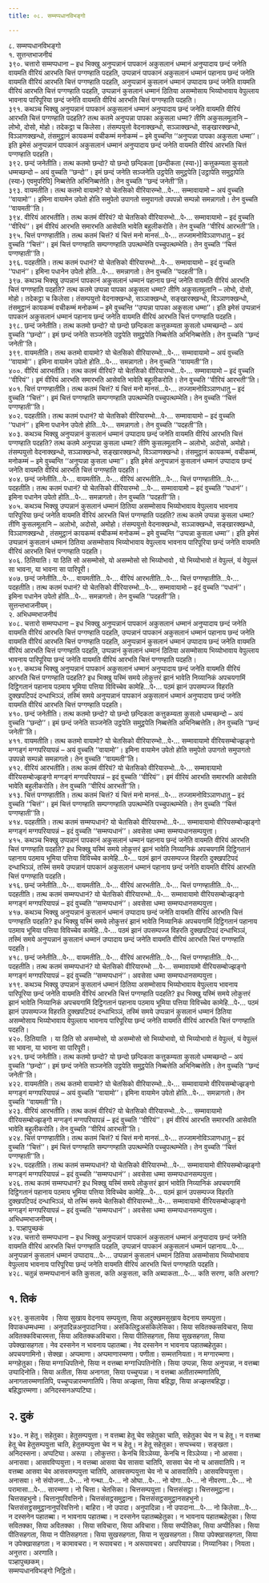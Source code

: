 ```yaml
---
title: ०८. सम्मप्पधानविभङ्गो

---
```

८. सम्मप्पधानविभङ्गो  
१. सुत्तन्तभाजनीयं  
३९०. चत्तारो सम्मप्पधाना – इध भिक्खु अनुप्पन्नानं पापकानं अकुसलानं धम्मानं अनुप्पादाय छन्दं जनेति वायमति वीरियं आरभति चित्तं पग्गण्हाति पदहति, उप्पन्नानं पापकानं अकुसलानं धम्मानं पहानाय छन्दं जनेति वायमति वीरियं आरभति चित्तं पग्गण्हाति पदहति, अनुप्पन्नानं कुसलानं धम्मानं उप्पादाय छन्दं जनेति वायमति वीरियं आरभति चित्तं पग्गण्हाति पदहति, उप्पन्नानं कुसलानं धम्मानं ठितिया असम्मोसाय भिय्योभावाय वेपुल्लाय भावनाय पारिपूरिया छन्दं जनेति वायमति वीरियं आरभति चित्तं पग्गण्हाति पदहति।  
३९१. कथञ्च भिक्खु अनुप्पन्नानं पापकानं अकुसलानं धम्मानं अनुप्पादाय छन्दं जनेति वायमति वीरियं आरभति चित्तं पग्गण्हाति पदहति? तत्थ कतमे अनुप्पन्ना पापका अकुसला धम्मा? तीणि अकुसलमूलानि – लोभो, दोसो, मोहो। तदेकट्ठा च किलेसा। तंसम्पयुत्तो वेदनाक्खन्धो, सञ्ञाक्खन्धो, सङ्खारक्खन्धो, विञ्ञाणक्खन्धो, तंसमुट्ठानं कायकम्मं वचीकम्मं मनोकम्मं – इमे वुच्चन्ति ‘‘अनुप्पन्ना पापका अकुसला धम्मा’’। इति इमेसं अनुप्पन्नानं पापकानं अकुसलानं धम्मानं अनुप्पादाय छन्दं जनेति वायमति वीरियं आरभति चित्तं पग्गण्हाति पदहति।  
३९२. छन्दं जनेतीति। तत्थ कतमो छन्दो? यो छन्दो छन्दिकता [छन्दीकता (स्या॰)] कत्तुकम्यता कुसलो धम्मच्छन्दो – अयं वुच्चति ‘‘छन्दो’’। इमं छन्दं जनेति सञ्जनेति उट्ठपेति समुट्ठपेति [उट्ठापेति समुट्ठापेति (स्या॰) एवमुपरिपि] निब्बत्तेति अभिनिब्बत्तेति। तेन वुच्चति ‘‘छन्दं जनेती’’ति।  
३९३. वायमतीति। तत्थ कतमो वायामो? यो चेतसिको वीरियारम्भो…पे॰… सम्मावायामो – अयं वुच्चति ‘‘वायामो’’। इमिना वायामेन उपेतो होति समुपेतो उपागतो समुपागतो उपपन्नो सम्पन्नो समन्नागतो। तेन वुच्चति ‘‘वायमती’’ति।  
३९४. वीरियं आरभतीति। तत्थ कतमं वीरियं? यो चेतसिको वीरियारम्भो…पे॰… सम्मावायामो – इदं वुच्चति ‘‘वीरियं’’। इमं वीरियं आरभति समारभति आसेवति भावेति बहुलीकरोति। तेन वुच्चति ‘‘वीरियं आरभती’’ति।  
३९५. चित्तं पग्गण्हातीति। तत्थ कतमं चित्तं? यं चित्तं मनो मानसं…पे॰… तज्जामनोविञ्ञाणधातु – इदं वुच्चति ‘‘चित्तं’’। इमं चित्तं पग्गण्हाति सम्पग्गण्हाति उपत्थम्भेति पच्चुपत्थम्भेति। तेन वुच्चति ‘‘चित्तं पग्गण्हाती’’ति।  
३९६. पदहतीति। तत्थ कतमं पधानं? यो चेतसिको वीरियारम्भो…पे॰… सम्मावायामो – इदं वुच्चति ‘‘पधानं’’। इमिना पधानेन उपेतो होति…पे॰… समन्नागतो। तेन वुच्चति ‘‘पदहती’’ति।  
३९७. कथञ्च भिक्खु उप्पन्नानं पापकानं अकुसलानं धम्मानं पहानाय छन्दं जनेति वायमति वीरियं आरभति चित्तं पग्गण्हाति पदहति? तत्थ कतमे उप्पन्ना पापका अकुसला धम्मा? तीणि अकुसलमूलानि – लोभो, दोसो, मोहो। तदेकट्ठा च किलेसा। तंसम्पयुत्तो वेदनाक्खन्धो, सञ्ञाक्खन्धो, सङ्खारक्खन्धो, विञ्ञाणक्खन्धो, तंसमुट्ठानं कायकम्मं वचीकम्मं मनोकम्मं – इमे वुच्चन्ति ‘‘उप्पन्ना पापका अकुसला धम्मा’’। इति इमेसं उप्पन्नानं पापकानं अकुसलानं धम्मानं पहानाय छन्दं जनेति वायमति वीरियं आरभति चित्तं पग्गण्हाति पदहति।  
३९८. छन्दं जनेतीति। तत्थ कतमो छन्दो? यो छन्दो छन्दिकता कत्तुकम्यता कुसलो धम्मच्छन्दो – अयं वुच्चति ‘‘छन्दो’’। इमं छन्दं जनेति सञ्जनेति उट्ठपेति समुट्ठपेति निब्बत्तेति अभिनिब्बत्तेति। तेन वुच्चति ‘‘छन्दं जनेती’’ति।  
३९९. वायमतीति। तत्थ कतमो वायामो? यो चेतसिको वीरियारम्भो…पे॰… सम्मावायामो – अयं वुच्चति ‘‘वायामो’’। इमिना वायामेन उपेतो होति…पे॰… समन्नागतो। तेन वुच्चति ‘‘वायमती’’ति।  
४००. वीरियं आरभतीति। तत्थ कतमं वीरियं? यो चेतसिको वीरियारम्भो…पे॰… सम्मावायामो – इदं वुच्चति ‘‘वीरियं’’। इमं वीरियं आरभति समारभति आसेवति भावेति बहुलीकरोति। तेन वुच्चति ‘‘वीरियं आरभती’’ति।  
४०१. चित्तं पग्गण्हातीति। तत्थ कतमं चित्तं? यं चित्तं मनो मानसं…पे॰… तज्जामनोविञ्ञाणधातु – इदं वुच्चति ‘‘चित्तं’’। इमं चित्तं पग्गण्हाति सम्पग्गण्हाति उपत्थम्भेति पच्चुपत्थम्भेति। तेन वुच्चति ‘‘चित्तं पग्गण्हाती’’ति।  
४०२. पदहतीति। तत्थ कतमं पधानं? यो चेतसिको वीरियारम्भो…पे॰… सम्मावायामो – इदं वुच्चति ‘‘पधानं’’। इमिना पधानेन उपेतो होति…पे॰… समन्नागतो। तेन वुच्चति ‘‘पदहती’’ति।  
४०३. कथञ्च भिक्खु अनुप्पन्नानं कुसलानं धम्मानं उप्पादाय छन्दं जनेति वायमति वीरियं आरभति चित्तं पग्गण्हाति पदहति? तत्थ कतमे अनुप्पन्ना कुसला धम्मा? तीणि कुसलमूलानि – अलोभो, अदोसो, अमोहो। तंसम्पयुत्तो वेदनाक्खन्धो, सञ्ञाक्खन्धो, सङ्खारक्खन्धो, विञ्ञाणक्खन्धो। तंसमुट्ठानं कायकम्मं, वचीकम्मं, मनोकम्मं – इमे वुच्चन्ति ‘‘अनुप्पन्ना कुसला धम्मा’’। इति इमेसं अनुप्पन्नानं कुसलानं धम्मानं उप्पादाय छन्दं जनेति वायमति वीरियं आरभति चित्तं पग्गण्हाति पदहति।  
४०४. छन्दं जनेतीति…पे॰… वायमतीति…पे॰… वीरियं आरभतीति…पे॰… चित्तं पग्गण्हातीति…पे॰… पदहतीति। तत्थ कतमं पधानं? यो चेतसिको वीरियारम्भो …पे॰… सम्मावायामो – इदं वुच्चति ‘‘पधानं’’। इमिना पधानेन उपेतो होति…पे॰… समन्नागतो। तेन वुच्चति ‘‘पदहती’’ति।  
४०५. कथञ्च भिक्खु उप्पन्नानं कुसलानं धम्मानं ठितिया असम्मोसाय भिय्योभावाय वेपुल्लाय भावनाय पारिपूरिया छन्दं जनेति वायमति वीरियं आरभति चित्तं पग्गण्हाति पदहति? तत्थ कतमे उप्पन्ना कुसला धम्मा? तीणि कुसलमूलानि – अलोभो, अदोसो, अमोहो। तंसम्पयुत्तो वेदनाक्खन्धो, सञ्ञाक्खन्धो, सङ्खारक्खन्धो, विञ्ञाणक्खन्धो , तंसमुट्ठानं कायकम्मं वचीकम्मं मनोकम्मं – इमे वुच्चन्ति ‘‘उप्पन्ना कुसला धम्मा’’। इति इमेसं उप्पन्नानं कुसलानं धम्मानं ठितिया असम्मोसाय भिय्योभावाय वेपुल्लाय भावनाय पारिपूरिया छन्दं जनेति वायमति वीरियं आरभति चित्तं पग्गण्हाति पदहति।  
४०६. ठितियाति। या ठिति सो असम्मोसो, यो असम्मोसो सो भिय्योभावो , यो भिय्योभावो तं वेपुल्लं, यं वेपुल्लं सा भावना, या भावना सा पारिपूरी।  
४०७. छन्दं जनेतीति…पे॰… वायमतीति…पे॰… वीरियं आरभतीति…पे॰… चित्तं पग्गण्हातीति…पे॰… पदहतीति। तत्थ कतमं पधानं? यो चेतसिको वीरियारम्भो…पे॰… सम्मावायामो – इदं वुच्चति ‘‘पधानं’’। इमिना पधानेन उपेतो होति…पे॰… समन्नागतो। तेन वुच्चति ‘‘पदहती’’ति।  
सुत्तन्तभाजनीयम्।  
२. अभिधम्मभाजनीयं  
४०८. चत्तारो सम्मप्पधाना – इध भिक्खु अनुप्पन्नानं पापकानं अकुसलानं धम्मानं अनुप्पादाय छन्दं जनेति वायमति वीरियं आरभति चित्तं पग्गण्हाति पदहति, उप्पन्नानं पापकानं अकुसलानं धम्मानं पहानाय छन्दं जनेति वायमति वीरियं आरभति चित्तं पग्गण्हाति पदहति, अनुप्पन्नानं कुसलानं धम्मानं उप्पादाय छन्दं जनेति वायमति वीरियं आरभति चित्तं पग्गण्हाति पदहति, उप्पन्नानं कुसलानं धम्मानं ठितिया असम्मोसाय भिय्योभावाय वेपुल्लाय भावनाय पारिपूरिया छन्दं जनेति वायमति वीरियं आरभति चित्तं पग्गण्हाति पदहति।  
४०९. कथञ्च भिक्खु अनुप्पन्नानं पापकानं अकुसलानं धम्मानं अनुप्पादाय छन्दं जनेति वायमति वीरियं आरभति चित्तं पग्गण्हाति पदहति? इध भिक्खु यस्मिं समये लोकुत्तरं झानं भावेति निय्यानिकं अपचयगामिं दिट्ठिगतानं पहानाय पठमाय भूमिया पत्तिया विविच्चेव कामेहि…पे॰… पठमं झानं उपसम्पज्ज विहरति दुक्खपटिपदं दन्धाभिञ्ञं, तस्मिं समये अनुप्पन्नानं पापकानं अकुसलानं धम्मानं अनुप्पादाय छन्दं जनेति वायमति वीरियं आरभति चित्तं पग्गण्हाति पदहति।  
४१०. छन्दं जनेतीति। तत्थ कतमो छन्दो? यो छन्दो छन्दिकता कत्तुकम्यता कुसलो धम्मच्छन्दो – अयं वुच्चति ‘‘छन्दो’’। इमं छन्दं जनेति सञ्जनेति उट्ठपेति समुट्ठपेति निब्बत्तेति अभिनिब्बत्तेति। तेन वुच्चति ‘‘छन्दं जनेती’’ति।  
४११. वायमतीति। तत्थ कतमो वायामो? यो चेतसिको वीरियारम्भो…पे॰… सम्मावायामो वीरियसम्बोज्झङ्गो मग्गङ्गं मग्गपरियापन्नं – अयं वुच्चति ‘‘वायामो’’। इमिना वायामेन उपेतो होति समुपेतो उपागतो समुपागतो उपपन्नो सम्पन्नो समन्नागतो। तेन वुच्चति ‘‘वायमती’’ति।  
४१२. वीरियं आरभतीति। तत्थ कतमं वीरियं? यो चेतसिको वीरियारम्भो…पे॰… सम्मावायामो वीरियसम्बोज्झङ्गो मग्गङ्गं मग्गपरियापन्नं – इदं वुच्चति ‘‘वीरियं’’। इमं वीरियं आरभति समारभति आसेवति भावेति बहुलीकरोति। तेन वुच्चति ‘‘वीरियं आरभती’’ति।  
४१३. चित्तं पग्गण्हातीति। तत्थ कतमं चित्तं? यं चित्तं मनो मानसं…पे॰… तज्जामनोविञ्ञाणधातु – इदं वुच्चति ‘‘चित्तं’’। इमं चित्तं पग्गण्हाति सम्पग्गण्हाति उपत्थम्भेति पच्चुपत्थम्भेति। तेन वुच्चति ‘‘चित्तं पग्गण्हाती’’ति।  
४१४. पदहतीति। तत्थ कतमं सम्मप्पधानं? यो चेतसिको वीरियारम्भो…पे॰… सम्मावायामो वीरियसम्बोज्झङ्गो मग्गङ्गं मग्गपरियापन्नं – इदं वुच्चति ‘‘सम्मप्पधानं’’। अवसेसा धम्मा सम्मप्पधानसम्पयुत्ता।  
४१५. कथञ्च भिक्खु उप्पन्नानं पापकानं अकुसलानं धम्मानं पहानाय छन्दं जनेति वायमति वीरियं आरभति चित्तं पग्गण्हाति पदहति? इध भिक्खु यस्मिं समये लोकुत्तरं झानं भावेति निय्यानिकं अपचयगामिं दिट्ठिगतानं पहानाय पठमाय भूमिया पत्तिया विविच्चेव कामेहि…पे॰… पठमं झानं उपसम्पज्ज विहरति दुक्खपटिपदं दन्धाभिञ्ञं, तस्मिं समये उप्पन्नानं पापकानं अकुसलानं धम्मानं पहानाय छन्दं जनेति वायमति वीरियं आरभति चित्तं पग्गण्हाति पदहति।  
४१६. छन्दं जनेतीति…पे॰… वायमतीति…पे॰… वीरियं आरभतीति…पे॰… चित्तं पग्गण्हातीति…पे॰… पदहतीति। तत्थ कतमं सम्मप्पधानं? यो चेतसिको वीरियारम्भो…पे॰… सम्मावायामो वीरियसम्बोज्झङ्गो मग्गङ्गं मग्गपरियापन्नं – इदं वुच्चति ‘‘सम्मप्पधानं’’। अवसेसा धम्मा सम्मप्पधानसम्पयुत्ता।  
४१७. कथञ्च भिक्खु अनुप्पन्नानं कुसलानं धम्मानं उप्पादाय छन्दं जनेति वायमति वीरियं आरभति चित्तं पग्गण्हाति पदहति? इध भिक्खु यस्मिं समये लोकुत्तरं झानं भावेति निय्यानिकं अपचयगामिं दिट्ठिगतानं पहानाय पठमाय भूमिया पत्तिया विविच्चेव कामेहि…पे॰… पठमं झानं उपसम्पज्ज विहरति दुक्खपटिपदं दन्धाभिञ्ञं, तस्मिं समये अनुप्पन्नानं कुसलानं धम्मानं उप्पादाय छन्दं जनेति वायमति वीरियं आरभति चित्तं पग्गण्हाति पदहति।  
४१८. छन्दं जनेतीति…पे॰… वायमतीति…पे॰… वीरियं आरभतीति…पे॰… चित्तं पग्गण्हातीति…पे॰… पदहतीति। तत्थ कतमं सम्मप्पधानं? यो चेतसिको वीरियारम्भो …पे॰… सम्मावायामो वीरियसम्बोज्झङ्गो मग्गङ्गं मग्गपरियापन्नं – इदं वुच्चति ‘‘सम्मप्पधानं’’। अवसेसा धम्मा सम्मप्पधानसम्पयुत्ता।  
४१९. कथञ्च भिक्खु उप्पन्नानं कुसलानं धम्मानं ठितिया असम्मोसाय भिय्योभावाय वेपुल्लाय भावनाय पारिपूरिया छन्दं जनेति वायमति वीरियं आरभति चित्तं पग्गण्हाति पदहति? इध भिक्खु यस्मिं समये लोकुत्तरं झानं भावेति निय्यानिकं अपचयगामिं दिट्ठिगतानं पहानाय पठमाय भूमिया पत्तिया विविच्चेव कामेहि…पे॰… पठमं झानं उपसम्पज्ज विहरति दुक्खपटिपदं दन्धाभिञ्ञं, तस्मिं समये उप्पन्नानं कुसलानं धम्मानं ठितिया असम्मोसाय भिय्योभावाय वेपुल्लाय भावनाय पारिपूरिया छन्दं जनेति वायमति वीरियं आरभति चित्तं पग्गण्हाति पदहति।  
४२०. ठितियाति । या ठिति सो असम्मोसो, यो असम्मोसो सो भिय्योभावो, यो भिय्योभावो तं वेपुल्लं, यं वेपुल्लं सा भावना, या भावना सा पारिपूरी।  
४२१. छन्दं जनेतीति। तत्थ कतमो छन्दो? यो छन्दो छन्दिकता कत्तुकम्यता कुसलो धम्मच्छन्दो – अयं वुच्चति ‘‘छन्दो’’। इमं छन्दं जनेति सञ्जनेति उट्ठपेति समुट्ठपेति निब्बत्तेति अभिनिब्बत्तेति। तेन वुच्चति ‘‘छन्दं जनेती’’ति।  
४२२. वायमतीति। तत्थ कतमो वायामो? यो चेतसिको वीरियारम्भो…पे॰… सम्मावायामो वीरियसम्बोज्झङ्गो मग्गङ्गं मग्गपरियापन्नं – अयं वुच्चति ‘‘वायामो’’। इमिना वायामेन उपेतो होति…पे॰… समन्नागतो। तेन वुच्चति ‘‘वायमती’’ति।  
४२३. वीरियं आरभतीति। तत्थ कतमं वीरियं? यो चेतसिको वीरियारम्भो…पे॰… सम्मावायामो वीरियसम्बोज्झङ्गो मग्गङ्गं मग्गपरियापन्नं – इदं वुच्चति ‘‘वीरियं’’। इमं वीरियं आरभति समारभति आसेवति भावेति बहुलीकरोति। तेन वुच्चति ‘‘वीरियं आरभती’’ति।  
४२४. चित्तं पग्गण्हातीति। तत्थ कतमं चित्तं? यं चित्तं मनो मानसं…पे॰… तज्जामनोविञ्ञाणधातु – इदं वुच्चति ‘‘चित्तं’’। इमं चित्तं पग्गण्हाति सम्पग्गण्हाति उपत्थम्भेति पच्चुपत्थम्भेति। तेन वुच्चति ‘‘चित्तं पग्गण्हाती’’ति।  
४२५. पदहतीति। तत्थ कतमं सम्मप्पधानं? यो चेतसिको वीरियारम्भो…पे॰… सम्मावायामो वीरियसम्बोज्झङ्गो मग्गङ्गं मग्गपरियापन्नं – इदं वुच्चति ‘‘सम्मप्पधानं’’। अवसेसा धम्मा सम्मप्पधानसम्पयुत्ता।  
४२६. तत्थ कतमं सम्मप्पधानं? इध भिक्खु यस्मिं समये लोकुत्तरं झानं भावेति निय्यानिकं अपचयगामिं दिट्ठिगतानं पहानाय पठमाय भूमिया पत्तिया विविच्चेव कामेहि…पे॰… पठमं झानं उपसम्पज्ज विहरति दुक्खपटिपदं दन्धाभिञ्ञं, यो तस्मिं समये चेतसिको वीरियारम्भो…पे॰… सम्मावायामो वीरियसम्बोज्झङ्गो मग्गङ्गं मग्गपरियापन्नं – इदं वुच्चति ‘‘सम्मप्पधानं’’। अवसेसा धम्मा सम्मप्पधानसम्पयुत्ता।  
अभिधम्मभाजनीयम्।  
३. पञ्हापुच्छकं  
४२७. चत्तारो सम्मप्पधाना – इध भिक्खु अनुप्पन्नानं पापकानं अकुसलानं धम्मानं अनुप्पादाय छन्दं जनेति वायमति वीरियं आरभति चित्तं पग्गण्हाति पदहति, उप्पन्नानं पापकानं अकुसलानं धम्मानं पहानाय…पे॰… अनुप्पन्नानं कुसलानं धम्मानं उप्पादाय…पे॰… उप्पन्नानं कुसलानं धम्मानं ठितिया असम्मोसाय भिय्योभावाय वेपुल्लाय भावनाय पारिपूरिया छन्दं जनेति वायमति वीरियं आरभति चित्तं पग्गण्हाति पदहति।  
४२८. चतुन्नं सम्मप्पधानानं कति कुसला, कति अकुसला, कति अब्याकता…पे॰… कति सरणा, कति अरणा?  


## १. तिकं

४२९. कुसलायेव । सिया सुखाय वेदनाय सम्पयुत्ता, सिया अदुक्खमसुखाय वेदनाय सम्पयुत्ता। विपाकधम्मधम्मा । अनुपादिन्नअनुपादानिया। असंकिलिट्ठअसंकिलेसिका। सिया सवितक्कसविचारा, सिया अवितक्कविचारमत्ता, सिया अवितक्कअविचारा। सिया पीतिसहगता, सिया सुखसहगता, सिया उपेक्खासहगता। नेव दस्सनेन न भावनाय पहातब्बा। नेव दस्सनेन न भावनाय पहातब्बहेतुका। अपचयगामिनो। सेक्खा। अप्पमाणा। अप्पमाणारम्मणा। पणीता। सम्मत्तनियता। न मग्गारम्मणा। मग्गहेतुका। सिया मग्गाधिपतिनो, सिया न वत्तब्बा मग्गाधिपतिनोति। सिया उप्पन्ना, सिया अनुप्पन्ना, न वत्तब्बा उप्पादिनोति। सिया अतीता, सिया अनागता, सिया पच्चुप्पन्ना। न वत्तब्बा अतीतारम्मणातिपि, अनागतारम्मणातिपि, पच्चुप्पन्नारम्मणातिपि। सिया अज्झत्ता, सिया बहिद्धा, सिया अज्झत्तबहिद्धा। बहिद्धारम्मणा। अनिदस्सनअप्पटिघा।  


## २. दुकं

४३०. न हेतू। सहेतुका। हेतुसम्पयुत्ता। न वत्तब्बा हेतू चेव सहेतुका चाति, सहेतुका चेव न च हेतू। न वत्तब्बा हेतू चेव हेतुसम्पयुत्ता चाति, हेतुसम्पयुत्ता चेव न च हेतू। न हेतू सहेतुका। सप्पच्चया। सङ्खता। अनिदस्सना। अप्पटिघा। अरूपा । लोकुत्तरा। केनचि विञ्ञेय्या, केनचि न विञ्ञेय्या। नो आसवा। अनासवा। आसवविप्पयुत्ता। न वत्तब्बा आसवा चेव सासवा चातिपि, सासवा चेव नो च आसवातिपि। न वत्तब्बा आसवा चेव आसवसम्पयुत्ता चातिपि, आसवसम्पयुत्ता चेव नो च आसवातिपि। आसवविप्पयुत्ता। अनासवा। नो संयोजना…पे॰… नो गन्था…पे॰… नो ओघा…पे॰… नो योगा…पे॰… नो नीवरणा…पे॰… नो परामासा…पे॰… सारम्मणा। नो चित्ता। चेतसिका। चित्तसम्पयुत्ता। चित्तसंसट्ठा। चित्तसमुट्ठाना। चित्तसहभुनो। चित्तानुपरिवत्तिनो। चित्तसंसट्ठसमुट्ठाना। चित्तसंसट्ठसमुट्ठानसहभुनो। चित्तसंसट्ठसमुट्ठानानुपरिवत्तिनो। बाहिरा। नो उपादा। अनुपादिन्ना। नो उपादाना…पे॰… नो किलेसा…पे॰… न दस्सनेन पहातब्बा। न भावनाय पहातब्बा। न दस्सनेन पहातब्बहेतुका। न भावनाय पहातब्बहेतुका। सिया सवितक्का, सिया अवितक्का । सिया सविचारा, सिया अविचारा। सिया सप्पीतिका, सिया अप्पीतिका। सिया पीतिसहगता, सिया न पीतिसहगता। सिया सुखसहगता, सिया न सुखसहगता। सिया उपेक्खासहगता, सिया न उपेक्खासहगता। न कामावचरा। न रूपावचरा। न अरूपावचरा। अपरियापन्ना। निय्यानिका। नियता। अनुत्तरा। अरणाति।  
पञ्हापुच्छकम्।  
सम्मप्पधानविभङ्गो निट्ठितो।  